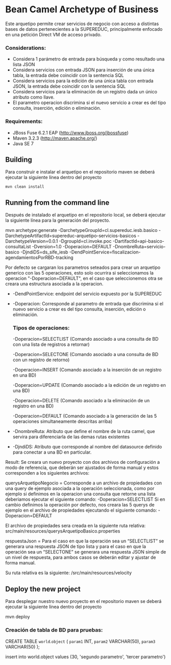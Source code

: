 Bean Camel Archetype of Business
====================================

Este arquetipo permite crear servicios de negocio con acceso a distintas bases de datos pertenecientes a la SUPEREDUC, principalmente
enfocado en una petición Direct VM de acceso privado.

### Considerations:

* Considera 1 parámetro de entrada para búsqueda y como resultado una lista JSON
* Considera servicios con entrada JSON para inserción de una única tabla, la entrada debe coincidir con la sentencia SQL
* Considera servicios para la edición de una única tabla con entrada JSON, la entrada debe coincidir con la sentencia SQL
* Considera servicios para la eliminación de un registro dada un único atributo como llave.
* El parametro operacion discrimina si el nuevo servicio a crear es del tipo consulta, inserción, edición o eliminación.


### Requirements:
* JBoss Fuse 6.2.1 EAP (http://www.jboss.org/jbossfuse)
* Maven 3.2.3 (http://maven.apache.org/)
* Java SE 7 

Building
--------

Para construir e instalar el arquetipo en el repositorio maven se deberá ejecutar la siguiente
línea dentro del proyecto

    mvn clean install

Running from the command line
-----------------------------

Después de instalado el arquetipo en el repositorio local, se deberá ejecutar la siguiente línea 
para la generación del proyecto.

mvn archetype:generate -DarchetypeGroupId=cl.supereduc.iesb.basico -DarchetypeArtifactId=supereduc-arquetipo-servicios-basicos -DarchetypeVersion=0.0.1 -DgroupId=cl.invoke.poc -DartifactId=api-basico-consultaList -Dversion=1.0 -Doperacion=DEFAULT -DnombreRuta=servicio-basico -DjndiDS=ds_sife_iesb -DendPointService=fiscalizacion-agendamientosPorRBD-tracking
	
Por defecto se cargaran los parametros seteados para crear un arquetipo generico con las 5 operaciones, esto solo ocurrira si seleccionamos la operacion "-Doperacion=DEFAULT", en el caso que seleccionemos otra se creara una estructura asociada a la operacion.

* -DendPointService: endpoint del servicio expuesto por la SUPEREDUC
* -Doperacion: Corresponde al parametro de entrada que discrimina si el nuevo servicio a crear es del tipo consulta, inserción, edición o eliminación.
	### Tipos de operaciones:
	-Doperacion=SELECTLIST (Comando asociado a una consulta de BD con una lista de registros a retornar) 
	
	-Doperacion=SELECTONE (Comando asociado a una consulta de BD con un registro de retorno)
	
	-Doperacion=INSERT (Comando asociado a la inserción de un registro en una BD)
	
	-Doperacion=UPDATE (Comando asociado a la edición de un registro en una BD)
	
	-Doperacion=DELETE (Comando asociado a la eliminación de un registro en una BD)
	
	-Doperacion=DEFAULT (Comando asociado a la generación de las 5 operaciones simultaneamente descritas arriba)

* -DnombreRuta: Atributo que define el nombre de la ruta camel, que servira para diferenciarla de las demas rutas existentes
* -DjndiDS: Atributo que corresponde al nombre del datasource definido para conectar a una BD en particular.

Result: 
Se creara un nuevo proyecto con dos archivos de configuración a modo de referencia, que deberán ser ajustados de forma manual y estos corresponden a los siguientes archivos:

querysArquetipoNegocio = Corresponde a un archivo de propiedades con una query de ejemplo asociada a la operación seleccionada,
como por ejemplo si definimos en  la operacion una consulta que retorne una lista deberiamos ejecutar el siguiente comando:
-Doperacion=SELECTLIST
Si en cambio definimos la operación por defecto, nos creara las 5 querys de ejemplo en el archivo de propiedades ejecutando el siguiente comando:
-Doperacion=DEFAULT

El archivo de propiedades sera creada en la siguiente ruta relativa: src/main/resources/querysArquetipoBasico.properties


respuestaJson = Para el caso en que la operación sea un “SELECTLIST” se generara una respuesta JSON de tipo lista y para el caso en que la operación sea un “SELECTONE” se generara una respuesta JSON simple de un nivel de respuesta, para ambos casos se deberán editar y ajustar de forma manual.

Su ruta relativa es la siguiente: /src/main/resources/velocity

Deploy the new project
----------------------
Para desplegar nuestro nuevo proyecto en el repositorio maven se deberá ejecutar la siguiente línea dentro del proyecto

mvn deploy


### Creación de tabla de BD para pruebas:

  CREATE TABLE `world`.`object` (
  `param1` INT,
  `param2` VARCHAR(50),
  `param3` VARCHAR(50)
  ); 
  
  insert into world.object values (30, 'segundo parametro', 'tercer parametro')

